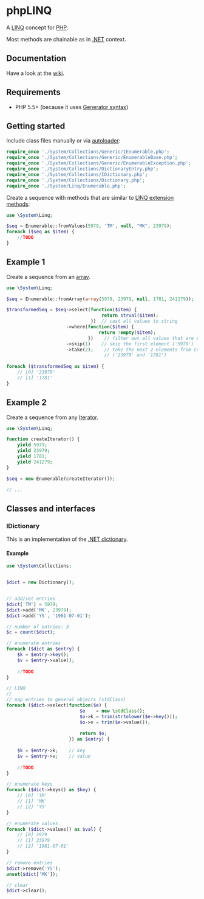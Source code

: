 # phpLINQ

A [LINQ](https://en.wikipedia.org/wiki/Language_Integrated_Query) concept for [PHP](https://en.wikipedia.org/wiki/PHP).

Most methods are chainable as in [.NET](https://en.wikipedia.org/wiki/.NET_Framework) context.

## Documentation

Have a look at the [wiki](./wiki).

## Requirements

* PHP 5.5+ (because it uses [Generator syntax](http://php.net/manual/en/language.generators.syntax.php))

## Getting started

Include class files manually or via [autoloader](http://php.net/manual/en/language.oop5.autoload.php):

```php
require_once './System/Collections/Generic/IEnumerable.php';
require_once './System/Collections/Generic/EnumerableBase.php';
require_once './System/Collections/Generic/EnumerableException.php';
require_once './System/Collections/DictionaryEntry.php';
require_once './System/Collections/IDictionary.php';
require_once './System/Collections/Dictionary.php';
require_once './System/Linq/Enumerable.php';
```

Create a sequence with methods that are similar to [LINQ extension methods](https://msdn.microsoft.com/en-us/library/system.linq.enumerable%28v=vs.100%29.aspx):

```php
use \System\Linq;

$seq = Enumerable::fromValues(5979, 'TM', null, "MK", 23979);
foreach ($seq as $item) {
    //TODO
}
```

## Example 1

Create a sequence from an [array](http://php.net/manual/en/language.types.array.php).

```php
use \System\Linq;

$seq = Enumerable::fromArray(array(5979, 23979, null, 1781, 241279));

$transformedSeq = $seq->select(function($item) {
                                   return strval($item);
                               })  // cast all values to string
                      ->where(function($item) {
                                  return !empty($item);
                              })    // filter out all values that are empty
                      ->skip(1)    // skip the first element ('5979')
                      ->take(2);    // take the next 2 elements from current position
                                    // ('23979' and '1781')
                                    
foreach ($transformedSeq as $item) {
    // [0] '23979'
    // [1] '1781'
}
```

## Example 2

Create a sequence from any [Iterator](http://php.net/manual/en/class.iterator.php).

```php
use \System\Linq;

function createIterator() {
    yield 5979;
    yield 23979;
    yield 1781;
    yield 241279;
}

$seq = new Enumerable(createIterator());

// ...
```

## Classes and interfaces

### IDictionary

This is an implementation of the [.NET dictionary](https://msdn.microsoft.com/en-us/library/system.collections.idictionary%28v=vs.110%29.aspx).

#### Example

```php
use \System\Collections;


$dict = new Dictionary();


// add/set entries
$dict['TM'] = 5979;
$dict->add('MK', 23979);
$dict->add('YS', '1981-07-01');

// number of entries: 3
$c = count($dict);

// enumerate entries
foreach ($dict as $entry) {
    $k = $entry->key();
    $v = $entry->value();
    
    //TODO
}

// LINQ
// 
// map entries to general objects (stdClass)
foreach ($dict->select(function($e) {
                           $o    = new \stdClass();
                           $o->k = trim(strtolower($e->key()));
                           $o->v = trim($e->value());
                           
                           return $o;
                       }) as $entry) {
                       
    $k = $entry->k;    // key
    $v = $entry->v;    // value
    
    //TODO
}

// enumerate keys
foreach ($dict->keys() as $key) {
    // [0] 'TM'
    // [1] 'MK'
    // [2] 'YS'
}

// enumerate values
foreach ($dict->values() as $val) {
    // [0] 5979
    // [1] 23979
    // [2] '1981-07-01'
}

// remove entries
$dict->remove('YS');
unset($dict['MK']);

// clear
$dict->clear();
```

